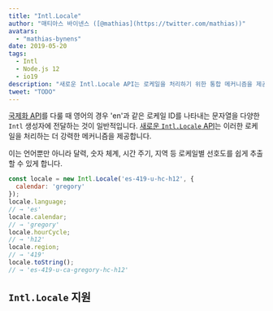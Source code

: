 ```yaml
---
title: "Intl.Locale"
author: "매티아스 바이넨스 ([@mathias](https://twitter.com/mathias))"
avatars: 
  - "mathias-bynens"
date: 2019-05-20
tags: 
  - Intl
  - Node.js 12
  - io19
description: "새로운 Intl.Locale API는 로케일을 처리하기 위한 통합 메커니즘을 제공하며, 문자열을 사용하는 것보다 더 편리합니다."
tweet: "TODO"
---
```

[국제화 API](/features/tags/intl)를 다룰 때 영어의 경우 'en'과 같은 로케일 ID를 나타내는 문자열을 다양한 `Intl` 생성자에 전달하는 것이 일반적입니다. [새로운 `Intl.Locale` API](https://github.com/tc39/proposal-intl-locale)는 이러한 로케일을 처리하는 더 강력한 메커니즘을 제공합니다.

<!--truncate-->
이는 언어뿐만 아니라 달력, 숫자 체계, 시간 주기, 지역 등 로케일별 선호도를 쉽게 추출할 수 있게 합니다.

```js
const locale = new Intl.Locale('es-419-u-hc-h12', {
  calendar: 'gregory'
});
locale.language;
// → 'es'
locale.calendar;
// → 'gregory'
locale.hourCycle;
// → 'h12'
locale.region;
// → '419'
locale.toString();
// → 'es-419-u-ca-gregory-hc-h12'
```

## `Intl.Locale` 지원

<feature-support chrome="74 /blog/v8-release-74#intl.locale"
                 firefox="no"
                 safari="no"
                 nodejs="12 https://twitter.com/mathias/status/1120700101637353473"
                 babel="no"></feature-support>
